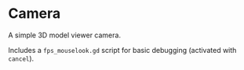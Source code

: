 
# Camera

A simple 3D model viewer camera.

Includes a `fps_mouselook.gd` script for basic debugging (activated with `cancel`).
